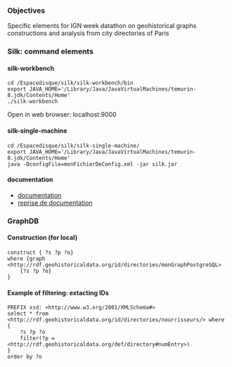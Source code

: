 ### Objectives
Specific elements for IGN week datathon on geohistorical graphs constructions and analysis from city directories of Paris

### Silk: command elements
#### silk-workbench
```
cd /Espacedisque/silk/silk-workbench/bin
export JAVA_HOME='/Library/Java/JavaVirtualMachines/temurin-8.jdk/Contents/Home'
./silk-workbench
```
Open in web browser: localhost:9000

#### silk-single-machine
```
cd /Espacedisque/silk/silk-single-machine/
export JAVA_HOME='/Library/Java/JavaVirtualMachines/temurin-8.jdk/Contents/Home'
java -DconfigFile=monFichierDeConfig.xml -jar silk.jar
```

#### documentation
* [documentation](https://github.com/silk-framework/silk/tree/master/doc)
* [reprise de documentation](https://phobyjun.github.io/2019/07/07/Silk-book.html)

### GraphDB
#### Construction (for local)
``` sparql
construct { ?s ?p ?o} 
where {graph <http://rdf.geohistoricaldata.org/id/directories/monGraphPostgreSQL> 
    {?s ?p ?o}
}
```

#### Example of filtering: extacting IDs
``` sparql
PREFIX xsd: <http://www.w3.org/2001/XMLSchema#>
select * from <http://rdf.geohistoricaldata.org/id/directories/nourrisseurs/> where {
    ?s ?p ?o
    filter(?p = <http://rdf.geohistoricaldata.org/def/directory#numEntry>)
}
order by ?o
```